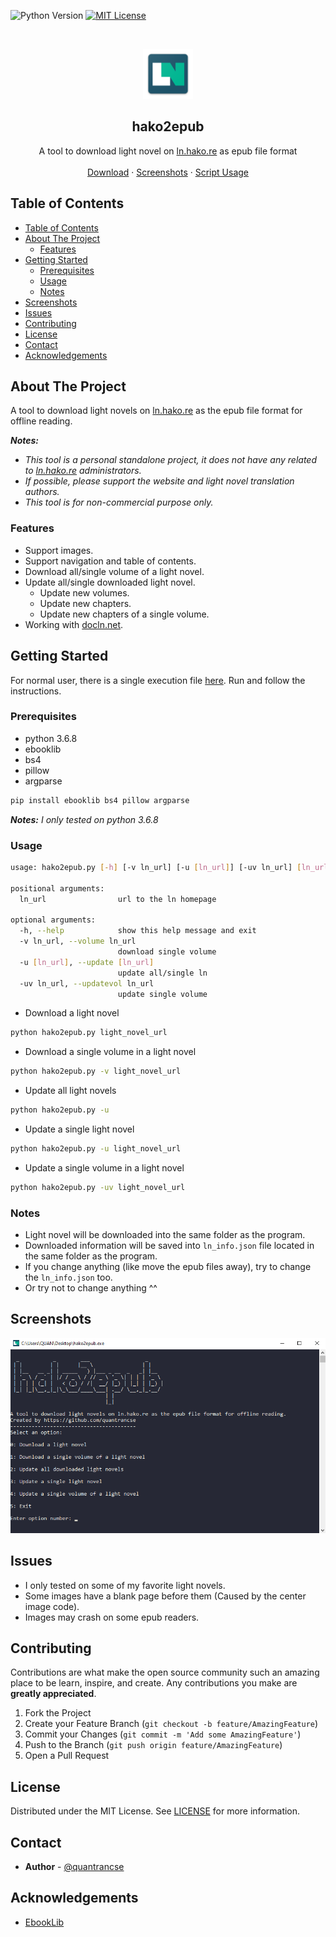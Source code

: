 ![Python Version][python-shield]
[![MIT License][license-shield]][license-url]

<!-- PROJECT LOGO -->
<br />
<p align="center">
    <img src="images/logo.png" alt="Logo" width="80" height="80"></img>

  <h2 align="center">hako2epub</h2>

  <p align="center">
    A tool to download light novel on <a href=https://ln.hako.re/>ln.hako.re</a> as epub file format
    <br />
    <br />
    <a href="https://github.com/quantrancse/hako2epub/releases">Download</a>
    ·
    <a href="#screenshots">Screenshots</a>
    ·
    <a href="#usage">Script Usage</a>
  </p>
</p>

<!-- TABLE OF CONTENTS -->
## Table of Contents

- [Table of Contents](#table-of-contents)
- [About The Project](#about-the-project)
  - [Features](#features)
- [Getting Started](#getting-started)
  - [Prerequisites](#prerequisites)
  - [Usage](#usage)
  - [Notes](#notes)
- [Screenshots](#screenshots)
- [Issues](#issues)
- [Contributing](#contributing)
- [License](#license)
- [Contact](#contact)
- [Acknowledgements](#acknowledgements)

<!-- ABOUT THE PROJECT -->
## About The Project

A tool to download light novels on [ln.hako.re](https://ln.hako.re) as the epub file format for offline reading.

**_Notes:_**
* _This tool is a personal standalone project, it does not have any related to [ln.hako.re](https://ln.hako.re) administrators._
* _If possible, please support the website and light novel translation authors._
* _This tool is for non-commercial purpose only._

### Features
* Support images.
* Support navigation and table of contents.
* Download all/single volume of a light novel.
* Update all/single downloaded light novel.
  * Update new volumes.
  * Update new chapters.
  * Update new chapters of a single volume.
* Working with [docln.net](https://docln.net/).

<!-- GETTING STARTED -->
## Getting Started

For normal user, there is a single execution file [here](https://github.com/quantrancse/hako2epub/releases). Run and follow the instructions.

### Prerequisites

* python 3.6.8
* ebooklib
* bs4
* pillow
* argparse
```sh
pip install ebooklib bs4 pillow argparse
```
**_Notes:_** _I only tested on python 3.6.8_

### Usage
```sh
usage: hako2epub.py [-h] [-v ln_url] [-u [ln_url]] [-uv ln_url] [ln_url]

positional arguments:
  ln_url                url to the ln homepage

optional arguments:
  -h, --help            show this help message and exit
  -v ln_url, --volume ln_url
                        download single volume
  -u [ln_url], --update [ln_url]
                        update all/single ln
  -uv ln_url, --updatevol ln_url
                        update single volume
```
* Download a light novel
```sh
python hako2epub.py light_novel_url
```
* Download a single volume in a light novel
```sh
python hako2epub.py -v light_novel_url
```
* Update all light novels
```sh
python hako2epub.py -u
```
* Update a single light novel
```sh
python hako2epub.py -u light_novel_url
```
* Update a single volume in a light novel
```sh
python hako2epub.py -uv light_novel_url
```
### Notes
* Light novel will be downloaded into the same folder as the program.
* Downloaded information will be saved into `ln_info.json` file located in the same folder as the program.
* If you change anything (like move the epub files away), try to change the `ln_info.json` too.
* Or try not to change anything ^^

## Screenshots
![Demo](images/exec_demo.png)

<!-- ISSUES -->
## Issues

* I only tested on some of my favorite light novels.
* Some images have a blank page before them (Caused by the center image code).
* Images may crash on some epub readers.

<!-- CONTRIBUTING -->
## Contributing

Contributions are what make the open source community such an amazing place to be learn, inspire, and create. Any contributions you make are **greatly appreciated**.

1. Fork the Project
2. Create your Feature Branch (`git checkout -b feature/AmazingFeature`)
3. Commit your Changes (`git commit -m 'Add some AmazingFeature'`)
4. Push to the Branch (`git push origin feature/AmazingFeature`)
5. Open a Pull Request

<!-- LICENSE -->
## License

Distributed under the MIT License. See [LICENSE][license-url] for more information.

<!-- CONTACT -->
## Contact

* **Author** - [@quantrancse](https://www.facebook.com/quantrancse)

<!-- ACKNOWLEDGEMENTS -->
## Acknowledgements
* [EbookLib](https://github.com/aerkalov/ebooklib)

<!-- MARKDOWN LINKS & IMAGES -->
[python-shield]: https://img.shields.io/badge/python-3.6.8-brightgreen?style=flat-square
[license-shield]: https://img.shields.io/github/license/quantrancse/nettruyen-downloader?style=flat-square
[license-url]: https://github.com/quantrancse/nettruyen-downloader/blob/master/LICENSE